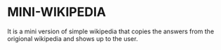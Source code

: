 # MINI-WIKIPEDIA
   It is a mini version of simple wikipedia that copies the answers from the origional wikipedia and shows up to the user.

